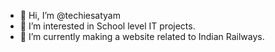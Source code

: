 - 👋 Hi, I’m @techiesatyam
- 👀 I’m interested in School level IT projects.
- 🌱 I’m currently making a website related to Indian Railways.


<!---
techiesatyam/techiesatyam is a ✨ special ✨ repository because its `README.md` (this file) appears on your GitHub profile.
You can click the Preview link to take a look at your changes.
--->
